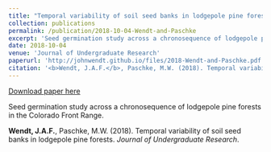 ```yaml
---
title: "Temporal variability of soil seed banks in lodgepole pine forests"
collection: publications
permalink: /publication/2018-10-04-Wendt-and-Paschke
excerpt: 'Seed germination study across a chronosequence of lodgepole pine forests in the Colorado Front Range.'
date: 2018-10-04
venue: 'Journal of Undergraduate Research'
paperurl: 'http://johnwendt.github.io/files/2018-Wendt-and-Paschke.pdf'
citation: '<b>Wendt, J.A.F.</b>, Paschke, M.W. (2018). Temporal variability of soil seed banks in lodgepole pine forests. <i>Journal of Undergraduate Research</i>.'
---
```


<a href='http://johnwendt.github.io/files/2018-Wendt-and-Paschke.pdf'>Download paper here</a>

Seed germination study across a chronosequence of lodgepole pine forests in the Colorado Front Range.

<b>Wendt, J.A.F.</b>, Paschke, M.W. (2018). Temporal variability of soil seed banks in lodgepole pine forests. <i>Journal of Undergraduate Research</i>.